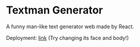 # Textman Generator

A funny man-like text generator web made by React.

Deployment: [link](https://textman-generator.vercel.app/) (Try changing its face and body!)
